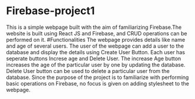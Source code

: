 # Firebase-project1
This is a simple webpage built with the aim of familiarizing Firebase.The website is built using React JS and Firebase, and CRUD operations can be performed on it.
#Functionalities
The webpage provides details like name and age of several users. The user of the webpage can add a user to the database and display the details using Create User Button.
Each user has seperate buttons Increse age and Delete User. The increase Age button increases the age of the particular user by one by updating the database. Delete User 
button can be used to delete a particular user from the database. Since the purpose of the project is to familiarize with performing basic operations on Firebase, no focus is given on adding stylesheet to the webpage.
